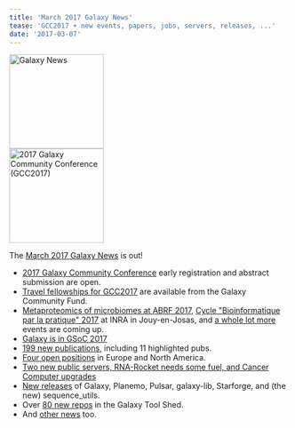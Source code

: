 ```yaml
---
title: 'March 2017 Galaxy News'
tease: 'GCC2017 + new events, papers, jobs, servers, releases, ...'
date: '2017-03-07'
---
```

<div class='right'><a href='/galaxy-updates/2017-03/'><img src="/images/galaxy-logos/GalaxyNews.png" alt="Galaxy News" width="170" /></a><br />
<a href="https://gcc2017.sciencesconf.org/"><img src='/src/images/logos/gcc2017-logo-300.png' alt='2017 Galaxy Community Conference (GCC2017)' width="170" /></a>
</div>

The [March 2017 Galaxy News](/galaxy-updates/2017-03/) is out!  

* [2017 Galaxy Community Conference](/galaxy-updates/2017-03/#2017-galaxy-community-conference) early registration and abstract submission are open.
* [Travel fellowships for GCC2017](/galaxy-updates/2017-03/#gcc2017-travel-fellowships) are available from the Galaxy Community Fund.
* [Metaproteomics of microbiomes at ABRF 2017](/galaxy-updates/2017-03/#metaproteomics-of-microbiomes-at-abrf-2017), [Cycle "Bioinformatique par la pratique" 2017](/galaxy-updates/2017-03/#cycle-bioinformatique-par-la-pratique-2017) at INRA in Jouy-en-Josas, and [a whole lot more](/galaxy-updates/2017-03/#all-upcoming-events) events are coming up.
* [Galaxy is in GSoC 2017](/galaxy-updates/2017-03/#galaxy-in-google-summer-of-code-2017)
* [199 new publications](/galaxy-updates/2017-03/#new-publications), including 11 highlighted pubs.
* [Four open positions](/galaxy-updates/2017-03/#who-s-hiring) in Europe and North America.
* [Two new public servers, RNA-Rocket needs some fuel, and Cancer Computer upgrades](/galaxy-updates/2017-03/#public-galaxy-server-news)
* [New releases](/galaxy-updates/2017-03/#releases) of Galaxy, Planemo, Pulsar, galaxy-lib, Starforge, and (the new) sequence_utils.
* Over [80 new repos](/galaxy-updates/2017-03/#toolshed-contributions) in the Galaxy Tool Shed.
* And [other news](/galaxy-updates/2017-03/#other-news) too.
